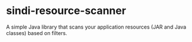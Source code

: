 # sindi-resource-scanner
A simple Java library that scans your application resources (JAR and Java classes) based on filters.
